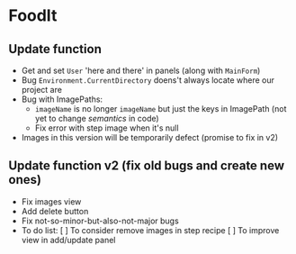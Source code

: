 # FoodIt
## Update function
- Get and set `User` 'here and there' in panels (along with `MainForm`)
- Bug `Environment.CurrentDirectory` doens't always locate where our project are
- Bug with ImagePaths:
  - `imageName` is no longer `imageName` but just the keys in ImagePath (not yet to change *semantics* in code) 
  - Fix error with step image when it's null
- Images in this version will be temporarily defect (promise to fix in v2)
## Update function v2 (fix old bugs and create new ones)
- Fix images view
- Add delete button
- Fix not-so-minor-but-also-not-major bugs
- To do list:
[ ] To consider remove images in step recipe
[ ] To improve view in add/update panel
